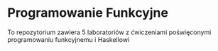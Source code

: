 # Programowanie Funkcyjne
To repozytorium zawiera 5 laboratoriów z ćwiczeniami poświęconymi programowaniu funkcyjnemu i Haskellowi
